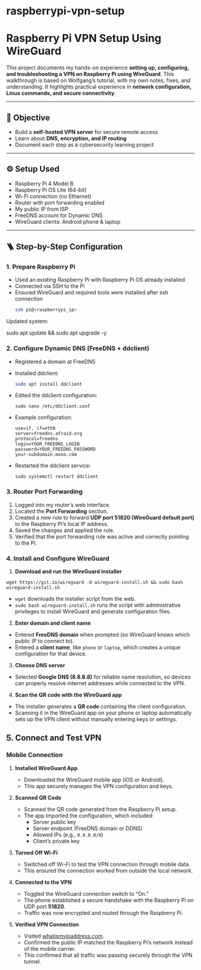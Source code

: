 # raspberrypi-vpn-setup
# Raspberry Pi VPN Setup Using WireGuard  

This project documents my hands-on experience  **setting up, configuring, and troubleshooting a VPN on Raspberry Pi using WireGuard**. This walkthrough is based on Wolfgang’s tutorial, with my own notes, fixes, and understanding. It highlights practical experience in **network configuration, Linux commands, and secure connectivity**.  

---

## 🎯 Objective  
- Build a **self-hosted VPN server** for secure remote access  
- Learn about **DNS, encryption, and IP routing**  
- Document each step as a cybersecurity learning project  

---

## ⚙️ Setup Used  
- Raspberry Pi 4 Model B  
- Raspberry Pi OS Lite (64-bit)  
- Wi-Fi connection (no Ethernet)  
- Router with port forwarding enabled  
- My public IP from ISP  
- FreeDNS account for Dynamic DNS  
- WireGuard clients: Android phone & laptop  
---

## 🪜 Step-by-Step Configuration  

### 1. Prepare Raspberry Pi
- Used an existing Raspberry Pi with Raspberry Pi OS already installed
- Connected via SSH to the Pi
- Ensured WireGuard and required tools were installed after ssh connection
  ```bash
  ssh pi@<raspberrypi_ip>

 Updated system:
 
 sudo apt update && sudo apt upgrade -y

### 2. Configure Dynamic DNS (FreeDNS + ddclient)
- Registered a domain at FreeDNS
- Installed ddclient:
  ```bash
  sudo apt install ddclient
  
- Edited the ddclient configuration:

      sudo nano /etc/ddclient.conf


- Example configuration:

      use=if, if=eth0 
      server=freedns.afraid.org 
      protocol=freedns 
      login=YOUR_FREEDNS_LOGIN 
      password=YOUR_FREEDNS_PASSWORD
      your-subdomain.mooo.com


- Restarted the ddclient service:

      sudo systemctl restart ddclient

### 3. Router Port Forwarding
1. Logged into my router’s web interface.
2. Located the **Port Forwarding** section.
3. Created a new rule to forward **UDP port 51820 (WireGuard default port)** to the Raspberry Pi’s local IP address.
4. Saved the changes and applied the rule.
5. Verified that the port forwarding rule was active and correctly pointing to the Pi.

### 4. Install and Configure WireGuard
1. **Download and run the WireGuard installer**
```
wget https://git.io/wireguard -O wireguard-install.sh && sudo bash wireguard-install.sh
```
- `wget` downloads the installer script from the web.
- `sudo bash wireguard-install.sh` runs the script with administrative privileges to install WireGuard and generate configuration files.

2. **Enter domain and client name**
- Entered **FreeDNS domain** when prompted (so WireGuard knows which public IP to connect to).
- Entered a **client name**, like `phone` or `laptop`, which creates a unique configuration for that device.

3. **Choose DNS server**
- Selected **Google DNS (8.8.8.8)** for reliable name resolution, so devices can properly resolve internet addresses while connected to the VPN.

4. **Scan the QR code with the WireGuard app**
- The installer generates a **QR code** containing the client configuration.
- Scanning it in the WireGuard app on your phone or laptop automatically sets up the VPN client without manually entering keys or settings.

## 5. Connect and Test VPN  

### Mobile Connection  

1. **Installed WireGuard App**  
   - Downloaded the WireGuard mobile app (iOS or Android).  
   - This app securely manages the VPN configuration and keys.  

2. **Scanned QR Code**  
   - Scanned the QR code generated from the Raspberry Pi setup.  
   - The app imported the configuration, which included:  
     - Server public key  
     - Server endpoint (FreeDNS domain or DDNS)  
     - Allowed IPs (e.g., `0.0.0.0/0`)  
     - Client’s private key  

3. **Turned Off Wi-Fi**  
   - Switched off Wi-Fi to test the VPN connection through mobile data.  
   - This ensured the connection worked from outside the local network.  

4. **Connected to the VPN**  
   - Toggled the WireGuard connection switch to “On.”  
   - The phone established a secure handshake with the Raspberry Pi on UDP port **51820**.  
   - Traffic was now encrypted and routed through the Raspberry Pi.  

5. **Verified VPN Connection**  
   - Visited [whatismyipaddress.com](https://whatismyipaddress.com).  
   - Confirmed the public IP matched the Raspberry Pi’s network instead of the mobile carrier.  
   - This confirmed that all traffic was passing securely through the VPN tunnel.  







